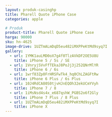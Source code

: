 ```yaml
---
layout: produk-casinghp
title: Pharell Quote iPhone Case
categories: apple

# Produk
product-title: Pharell Quote iPhone Case
harga: 90000
sku: hn-4625
image-drive: 1UZTmALmDqD5eu482iMXPPeKtMd9syq7I
gallery:
  - url: 1YMK1auLMD0oX7g4f0TlzAVkDF2OE5U8U
    title: iPhone 5 / 5s / SE
  - url: 1VnryjSVvFfTEkaJ8PoJj3j252QNrMlYR
    title: iPhone 6 / 6s
  - url: 1wrf83Zp0FrHRSFwTk4_hq0ChLZAGFtRw
    title: iPhone 6 Plus / 6s Plus
  - url: 10J4RdCA80S0tjvHJnEQOh32ekUCmYVyh
    title: iPhone 7 / 8
  - url: 1iMsNsd4s4x_e687qshW_PGBS2o6f2Gly
    title: iPhone 7 Plus / 8 Plus
  - url: 1UZTmALmDqD5eu482iMXPPeKtMd9syq7I
    title: iPhone X
---
```

